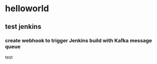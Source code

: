 # helloworld
## test jenkins 
### create webhook to trigger Jenkins build with Kafka message queue
test




